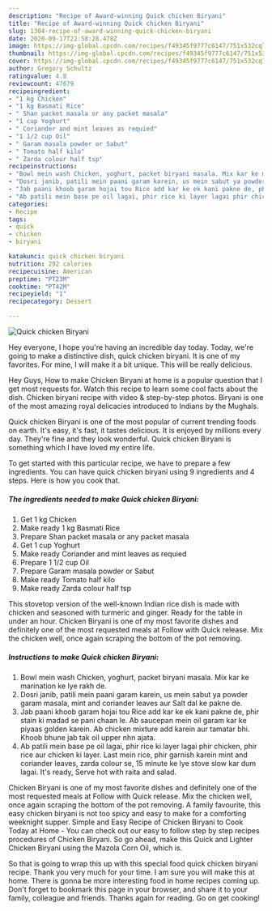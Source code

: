 ```yaml
---
description: "Recipe of Award-winning Quick chicken Biryani"
title: "Recipe of Award-winning Quick chicken Biryani"
slug: 1304-recipe-of-award-winning-quick-chicken-biryani
date: 2020-09-17T22:58:28.478Z
image: https://img-global.cpcdn.com/recipes/f49345f9777c6147/751x532cq70/quick-chicken-biryani-recipe-main-photo.jpg
thumbnail: https://img-global.cpcdn.com/recipes/f49345f9777c6147/751x532cq70/quick-chicken-biryani-recipe-main-photo.jpg
cover: https://img-global.cpcdn.com/recipes/f49345f9777c6147/751x532cq70/quick-chicken-biryani-recipe-main-photo.jpg
author: Gregory Schultz
ratingvalue: 4.8
reviewcount: 47679
recipeingredient:
- "1 kg Chicken"
- "1 kg Basmati Rice"
- " Shan packet masala or any packet masala"
- "1 cup Yoghurt"
- " Coriander and mint leaves as requied"
- "1 1/2 cup Oil"
- " Garam masala powder or Sabut"
- " Tomato half kilo"
- " Zarda colour half tsp"
recipeinstructions:
- "Bowl mein wash Chicken, yoghurt, packet biryani masala. Mix kar ke marination ke lye rakh de."
- "Dosri janib, patili mein paani garam karein, us mein sabut ya powder garam masala, mint and coriander leaves aur Salt dal ke pakne de."
- "Jab paani khoob garam hojai tou Rice add kar ke ek kani pakne de, phir stain ki madad se pani chaan le. Ab saucepan mein oil garam kar ke piyaas golden karein. Ab chicken mixture add karein aur tamatar bhi. Khoob bhune jab tak oil upper nhn ajata."
- "Ab patili mein base pe oil lagai, phir rice ki layer lagai phir chicken, phir rice aur chicken ki layer. Last mein rice, phir garnish karein mint and coriander leaves, zarda colour se, 15 minute ke lye stove slow kar dum lagai. It&#39;s ready, Serve hot with raita and salad."
categories:
- Recipe
tags:
- quick
- chicken
- biryani

katakunci: quick chicken biryani 
nutrition: 292 calories
recipecuisine: American
preptime: "PT23M"
cooktime: "PT42M"
recipeyield: "1"
recipecategory: Dessert

---
```



![Quick chicken Biryani](https://img-global.cpcdn.com/recipes/f49345f9777c6147/751x532cq70/quick-chicken-biryani-recipe-main-photo.jpg)

Hey everyone, I hope you're having an incredible day today. Today, we're going to make a distinctive dish, quick chicken biryani. It is one of my favorites. For mine, I will make it a bit unique. This will be really delicious.

Hey Guys, How to make Chicken Biryani at home is a popular question that I get most requests for. Watch this recipe to learn some cool facts about the dish. Chicken biryani recipe with video &amp; step-by-step photos. Biryani is one of the most amazing royal delicacies introduced to Indians by the Mughals.

Quick chicken Biryani is one of the most popular of current trending foods on earth. It's easy, it's fast, it tastes delicious. It is enjoyed by millions every day. They're fine and they look wonderful. Quick chicken Biryani is something which I have loved my entire life.


To get started with this particular recipe, we have to prepare a few ingredients. You can have quick chicken biryani using 9 ingredients and 4 steps. Here is how you cook that.

<!--inarticleads1-->

##### The ingredients needed to make Quick chicken Biryani:

1. Get 1 kg Chicken
1. Make ready 1 kg Basmati Rice
1. Prepare  Shan packet masala or any packet masala
1. Get 1 cup Yoghurt
1. Make ready  Coriander and mint leaves as requied
1. Prepare 1 1/2 cup Oil
1. Prepare  Garam masala powder or Sabut
1. Make ready  Tomato half kilo
1. Make ready  Zarda colour half tsp


This stovetop version of the well-known Indian rice dish is made with chicken and seasoned with turmeric and ginger. Ready for the table in under an hour. Chicken Biryani is one of my most favorite dishes and definitely one of the most requested meals at Follow with Quick release. Mix the chicken well, once again scraping the bottom of the pot removing. 

<!--inarticleads2-->

##### Instructions to make Quick chicken Biryani:

1. Bowl mein wash Chicken, yoghurt, packet biryani masala. Mix kar ke marination ke lye rakh de.
1. Dosri janib, patili mein paani garam karein, us mein sabut ya powder garam masala, mint and coriander leaves aur Salt dal ke pakne de.
1. Jab paani khoob garam hojai tou Rice add kar ke ek kani pakne de, phir stain ki madad se pani chaan le. Ab saucepan mein oil garam kar ke piyaas golden karein. Ab chicken mixture add karein aur tamatar bhi. Khoob bhune jab tak oil upper nhn ajata.
1. Ab patili mein base pe oil lagai, phir rice ki layer lagai phir chicken, phir rice aur chicken ki layer. Last mein rice, phir garnish karein mint and coriander leaves, zarda colour se, 15 minute ke lye stove slow kar dum lagai. It&#39;s ready, Serve hot with raita and salad.


Chicken Biryani is one of my most favorite dishes and definitely one of the most requested meals at Follow with Quick release. Mix the chicken well, once again scraping the bottom of the pot removing. A family favourite, this easy chicken biryani is not too spicy and easy to make for a comforting weeknight supper. Simple and Easy Recipe of Chicken Biryani to Cook Today at Home - You can check out our easy to follow step by step recipes procedures of Chicken Biryani. So go ahead, make this Quick and Lighter Chicken Biryani using the Mazola Corn Oil, which is. 

So that is going to wrap this up with this special food quick chicken biryani recipe. Thank you very much for your time. I am sure you will make this at home. There is gonna be more interesting food in home recipes coming up. Don't forget to bookmark this page in your browser, and share it to your family, colleague and friends. Thanks again for reading. Go on get cooking!
